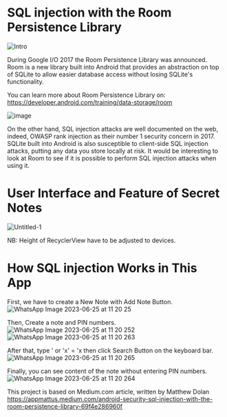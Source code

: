 # SQL injection with the Room Persistence Library

![Intro](https://github.com/hahmadfaiq21/mobile-security/assets/74751720/2bf8a397-f755-4338-803e-12f8f9037c7d)

During Google I/O 2017 the Room Persistence Library was announced. Room is a new library built into Android that provides an abstraction on top of SQLite to allow easier database access without losing SQLite's functionality.

You can learn more about Room Persistence Library on:
https://developer.android.com/training/data-storage/room


![image](https://github.com/hahmadfaiq21/mobile-security/assets/74751720/3b9e548e-c8ae-4832-b030-11c46e01bbb4)

On the other hand, SQL injection attacks are well documented on the web, indeed, OWASP rank injection as their number 1 security concern in 2017. 
SQLite built into Android is also susceptible to client-side SQL injection attacks, putting any data you store locally at risk. It would be interesting to look at Room to see if it is possible to perform SQL injection attacks when using it.

# User Interface and Feature of Secret Notes

![Untitled-1](https://github.com/hahmadfaiq21/mobile-security/assets/74751720/a41d6046-7a54-434f-bb62-757897146ea2)


NB: Height of RecyclerView have to be adjusted to devices.


# How SQL injection Works in This App

First, we have to create a New Note with Add Note Button.
![WhatsApp Image 2023-06-25 at 11 20 25](https://github.com/hahmadfaiq21/mobile-security/assets/74751720/3842eba7-596f-4e41-811c-96b4bd4b9a8a)

Then, Create a note and PIN numbers.
![WhatsApp Image 2023-06-25 at 11 20 252](https://github.com/hahmadfaiq21/mobile-security/assets/74751720/7cb5aa24-eac5-4915-b797-193f2b6a6683)
![WhatsApp Image 2023-06-25 at 11 20 263](https://github.com/hahmadfaiq21/mobile-security/assets/74751720/28860991-aca1-4a80-b4fa-6785d7c0d281)

After that, type ' or 'x' = 'x then click Search Button on the keyboard bar.
![WhatsApp Image 2023-06-25 at 11 20 265](https://github.com/hahmadfaiq21/mobile-security/assets/74751720/015531ea-2b49-41dd-871d-2fe91e375cd0)

Finally, you can see content of the note without entering PIN numbers.
![WhatsApp Image 2023-06-25 at 11 20 264](https://github.com/hahmadfaiq21/mobile-security/assets/74751720/f29ec6ef-2792-4e91-b845-557adc5942a7)

This project is based on Medium.com article, written by Matthew Dolan
https://appmattus.medium.com/android-security-sql-injection-with-the-room-persistence-library-69f4e286960f
